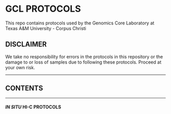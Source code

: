 # GCL PROTOCOLS

This repo contains protocols used by the Genomics Core Laboratory at Texas A&M University - Corpus Christi

## DISCLAIMER
We take no responsibility for errors in the protocols in this repository or the damage to or loss of samples due to following these protocols.  Proceed at your own risk.

---
## CONTENTS
---

#### _IN SITU_ HI-C PROTOCOLS 

